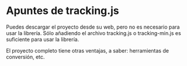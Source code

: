# Apuntes de tracking.js

Puedes descargar el proyecto desde su web, pero no es necesario para usar la librería. Sólo añadiendo el archivo tracking.js o tracking-min.js es suficiente para usar la librería.  

El proyecto completo tiene otras ventajas, a saber: herramientas de conversión, etc.  

